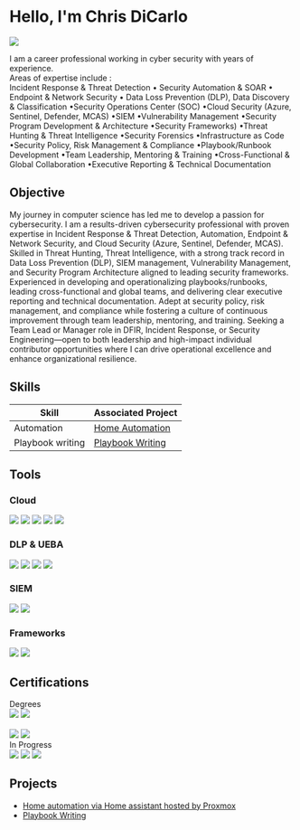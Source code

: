 # Hello, I'm Chris DiCarlo
<a href="https://www.linkedin.com/in/chris-dicarlo"><img src="https://img.shields.io/badge/-LinkedIn-0072b1?&style=for-the-badge&logo=linkedin&logoColor=white" /></a>

I am a career professional working in cyber security with years of experience. 
<BR>Areas of expertise include :<BR>
  Incident Response & Threat Detection • Security Automation & SOAR • Endpoint & Network Security • Data Loss Prevention (DLP), Data Discovery & Classification •Security Operations Center (SOC) •Cloud Security (Azure, Sentinel, Defender, MCAS) •SIEM •Vulnerability Management •Security Program Development & Architecture •Security Frameworks) •Threat Hunting & Threat Intelligence •Security Forensics •Infrastructure as Code •Security Policy, Risk Management & Compliance •Playbook/Runbook Development •Team Leadership, Mentoring & Training •Cross-Functional & Global Collaboration •Executive Reporting & Technical Documentation



## Objective

My journey in computer science has led me to develop a passion for cybersecurity. I am a results-driven cybersecurity professional with proven expertise in Incident Response & Threat Detection, Automation, Endpoint & Network Security, and Cloud Security (Azure, Sentinel, Defender, MCAS). Skilled in Threat Hunting, Threat Intelligence,  with a strong track record in Data Loss Prevention (DLP), SIEM management, Vulnerability Management, and Security Program Architecture aligned to leading security frameworks. Experienced in developing and operationalizing playbooks/runbooks, leading cross-functional and global teams, and delivering clear executive reporting and technical documentation. Adept at security policy, risk management, and compliance while fostering a culture of continuous improvement through team leadership, mentoring, and training. Seeking a Team Lead or Manager role in DFIR, Incident Response, or Security Engineering—open to both leadership and high-impact individual contributor opportunities where I can drive operational excellence and enhance organizational resilience.

## Skills


| Skill                                         | Associated Project         |
|-----------------------------------------------|----------------------------|
| Automation                                    | <a href="https://github.com/Chris-DiCarlo/Home-Automation/blob/main/README.md">Home Automation</a>|
| Playbook writing                              | <a href="https://github.com/Chris-DiCarlo/Playbook-Writing/edit/main/README.md"> Playbook Writing</a>


## Tools
<div>
  <H3>Cloud</H3>
  <img src="https://img.shields.io/badge/-CrowdStrike-E30613?&style=for-the-badge&logo=CrowdStrike&logoColor=white" />
  <img src="https://img.shields.io/badge/-Zscaler-0066CC?&style=for-the-badge&logo=Zscaler&logoColor=white" />
  <img src="https://img.shields.io/badge/-Microsoft%20Sentinel-0078D4?&style=for-the-badge&logo=Microsoft&logoColor=white" />
  <img src="https://img.shields.io/badge/-Microsoft%20Cloud%20App%20Security-0078D4?&style=for-the-badge&logo=Microsoft&logoColor=white" />
  <img src="https://img.shields.io/badge/-Microsoft%20Defender-0078D4?&style=for-the-badge&logo=Microsoft%20Defender&logoColor=white" />

</div>
<div>
  <H3>DLP & UEBA</H3>
  <img src="https://img.shields.io/badge/-Symantec-FFCC00?&style=for-the-badge&logo=Symantec&logoColor=black" />
  <img src="https://img.shields.io/badge/-Proofpoint%20DLP-000000?&style=for-the-badge&logo=Proofpoint&logoColor=white" />
  <img src="https://img.shields.io/badge/-Microsoft%20Purview-0078D4?&style=for-the-badge&logo=Microsoft&logoColor=white" />
  <img src="https://img.shields.io/badge/-Exabeam-00B140?&style=for-the-badge&logo=Exabeam&logoColor=white" />
</div>

### SIEM
<div>
    <img src="https://img.shields.io/badge/-Microsoft_Sentinel-0078D4?&style=for-the-badge&logo=Microsoft&logoColor=white" />
    <img src="https://img.shields.io/badge/-Splunk-000000?&style=for-the-badge&logo=Splunk&logoColor=white" />
</div>

### Frameworks
<div>
  <img src="https://img.shields.io/badge/-MITRE%20ATT%26CK-FF6600?&style=for-the-badge&logo=MITRE&logoColor=white" />
  <img src="https://img.shields.io/badge/-NIST-003366?&style=for-the-badge&logo=NIST&logoColor=white" />
</div>

## Certifications
<div>
Degrees <BR>
<img src="https://img.shields.io/badge/-Bachelor's%20in%20Information%20Technology-228B22?&style=for-the-badge&logo=academia&logoColor=white" />
<img src="https://img.shields.io/badge/-Master's%20in%20Cybersecurity-000080?&style=for-the-badge&logo=academia&logoColor=white" />
<BR><BR>
<img src="https://img.shields.io/badge/-ITIL%20Foundation-2F4F4F?&style=for-the-badge&logo=ITIL&logoColor=white" />
<img src="https://img.shields.io/badge/-Lean%20Six%20Sigma%20Green%20Belt-006400?&style=for-the-badge&logo=Six%20Sigma&logoColor=white" />
<BR>In Progress<BR>
<img src="https://img.shields.io/badge/-eJPT%20v2-00BFFF?&style=for-the-badge&logo=ElasticStack&logoColor=white" />
<img src="https://img.shields.io/badge/-INE%20Threat%20Hunter-FF6600?&style=for-the-badge&logo=INE&logoColor=white" />
<img src="https://img.shields.io/badge/-TryHackMe%20SOC%20Level%201-212C42?&style=for-the-badge&logo=TryHackMe&logoColor=white" />


</div>

## Projects
- <a href="https://github.com/Chris-DiCarlo/Home-Automation/blob/main/README.md">Home automation via Home assistant hosted by Proxmox </a>
- <a href="https://github.com/Chris-DiCarlo/Playbook-Writing/edit/main/README.md"> Playbook Writing</a>
